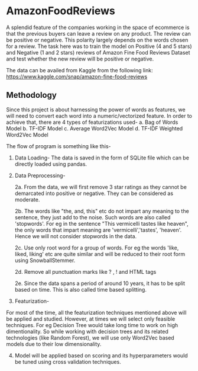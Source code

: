 # AmazonFoodReviews
A splendid feature of the companies working in the space of ecommerce is that the previous buyers can leave a review on any product. The review can be positive or negative. This polarity largely depends on the words chosen for a review. The task here was to train the model on Positive (4 and 5 stars) and Negative (1 and 2 stars) reviews of Amazon Fine Food Reviews Dataset and test whether the new review will be positive or negative.

The data can be availed from Kaggle from the following link: https://www.kaggle.com/snap/amazon-fine-food-reviews

## Methodology
Since this project is about harnessing the power of words as features, we will need to convert each word into a numeric/vectorized feature.
In order to achieve that, there are 4 types of featurizations used-
a. Bag of Words Model
b. TF-IDF Model
c. Average Word2Vec Model
d. TF-IDF Weighted Word2Vec Model

The flow of program is something like this-

1. Data Loading-
  The data is saved in the form of SQLite file which can be directly loaded using pandas.

2. Data Preprocessing-

    2a. From the data, we will first remove 3 star ratings as they cannot be demarcated into positive or negative. They can be              considered as moderate.
  
    2b. The words like "the, and, this" etc do not impart any meaning to the sentence, they just add to the noise. Such words are also       called 'stopwords'. For eg in the sentence "This vermicelli tastes like heaven", the only words that impart meaning are                 'vermicelli','tastes', 'heaven'. Hence we will not consider stopwords in the data.
  
    2c. Use only root word for a group of words. For eg the words 'like, liked, liking' etc are quite similar and will be reduced to         their root form using SnowballStemmer. 
  
    2d. Remove all punctuation marks like ? , ! and HTML tags

    2e. Since the data spans a period of around 10 years, it has to be split based on time. This is also called time based splitting.

3. Featurization-

  For most of the time, all the featurization techniques mentioned above will be applied and studied. However, at times we will select     only feasible techniques. For eg Decision Tree would take long time to work on high dimentionality. So while working with decision       trees and its related technologies (like Random Forest), we will use only Word2Vec based models due to their low dimensionality.

4. Model will be applied based on scoring and its hyperparameters would be tuned using cross validation techniques. 
